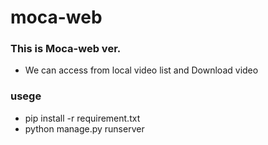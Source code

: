 # moca-web

### This is Moca-web ver.
- We can access from local video list and Download video

### usege
- pip install -r requirement.txt
- python manage.py runserver
